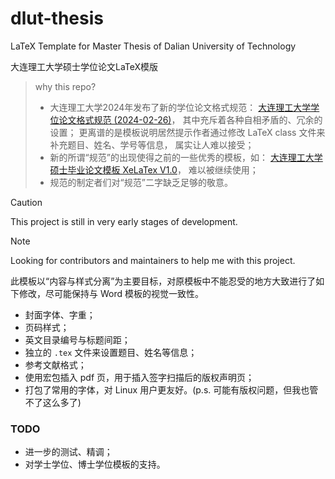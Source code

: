 # dlut-thesis

LaTeX Template for Master Thesis of Dalian University of Technology

大连理工大学硕士学位论文LaTeX模版

> why this repo?
>
> * 大连理工大学2024年发布了新的学位论文格式规范：
[大连理工大学学位论文格式规范 (2024-02-26)](https://gs.dlut.edu.cn/info/1210/13916.htm)，
其中充斥着各种自相矛盾的、冗余的设置；
更离谱的是模板说明居然提示作者通过修改 LaTeX class 文件来补充题目、姓名、学号等信息，
属实让人难以接受；
> * 新的所谓“规范”的出现使得之前的一些优秀的模板，如：
[大连理工大学硕士毕业论文模板 XeLaTex V1.0](https://cn.overleaf.com/latex/templates/da-lian-li-gong-da-xue-shuo-shi-bi-ye-lun-wen-mo-ban-xelatex-v1-dot-0/mswbqtxykdff)，
难以被继续使用；
> * 规范的制定者们对“规范”二字缺乏足够的敬意。

> [!CAUTION]
> This project is still in very early stages of development.

> [!NOTE]
> Looking for contributors and maintainers to help me with this project.

此模板以“内容与样式分离”为主要目标，对原模板中不能忍受的地方大致进行了如下修改，尽可能保持与 Word 模板的视觉一致性。

* 封面字体、字重；
* 页码样式；
* 英文目录编号与标题间距；
* 独立的 `.tex` 文件来设置题目、姓名等信息；
* 参考文献格式；
* 使用宏包插入 pdf 页，用于插入签字扫描后的版权声明页；
* 打包了常用的字体，对 Linux 用户更友好。(p.s. 可能有版权问题，但我也管不了这么多了)

### TODO

* 进一步的测试、精调；
* 对学士学位、博士学位模板的支持。
